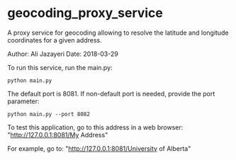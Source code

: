 # geocoding_proxy_service
A proxy service for geocoding allowing to resolve the latitude and longitude coordinates for a given address.

Author: Ali Jazayeri
Date: 2018-03-29

To run this service, run the main.py:
```
python main.py
```
The default port is 8081. If non-default port is needed, provide the port parameter:
```
python main.py --port 8082
```

To test this application, go to this address in a web browser:
"http://127.0.0.1:8081/My Address"

For example, go to:
"http://127.0.0.1:8081/University of Alberta"

